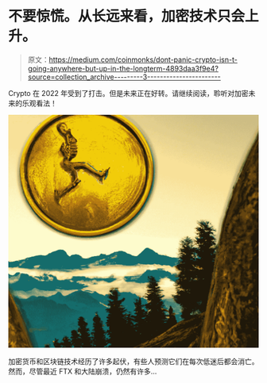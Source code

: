# 不要惊慌。从长远来看，加密技术只会上升。

> 原文：<https://medium.com/coinmonks/dont-panic-crypto-isn-t-going-anywhere-but-up-in-the-longterm-4893daa3f9e4?source=collection_archive---------3----------------------->

Crypto 在 2022 年受到了打击。但是未来正在好转。请继续阅读，聆听对加密未来的乐观看法！

![](img/18dd195cbcc064b0812374a1289ba57b.png)

加密货币和区块链技术经历了许多起伏，有些人预测它们在每次低迷后都会消亡。然而，尽管最近 FTX 和大陆崩溃，仍然有许多…